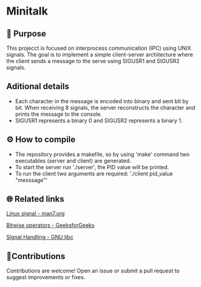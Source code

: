 # Minitalk

## 🚀 Purpose
This projecct is focused on interprocess communication (IPC) using UNIX signals. The goal is to implement a simple client-server architecture where the client sends a message to the serve using SIGUSR1 and SIGUSR2 signals.

## Aditional details
- Each character in the message is encoded into binary and sent bit by bit. When receiving 8 signals, the server reconstructs the character and prints the message to the console.
- SIGUSR1 represents a binary 0 and SIGUSR2 represents a binary 1.



## ⚙️ How to compile
- The repository provides a makefile, so by using 'make' command two executables (server and client) are generated.
- To start the server run './server', the PID value will be printed.
- To run the client two arguments are required: './client pid_value "messsage"'

 
## 🌐 Related links

[Linux signal - man7.org](https://man7.org/linux/man-pages/man7/signal.7.html)

[Bitwise operators - GeeksforGeeks](https://www.geeksforgeeks.org/bitwise-operators-in-c-cpp/)

[Signal Handling - GNU libc](https://ftp.gnu.org/old-gnu/Manuals/glibc-2.2.3/html_node/libc_455.html#SEC465)

##  🤝Contributions
Contributions are welcome! Open an issue or submit a pull request to suggest improvements or fixes.
